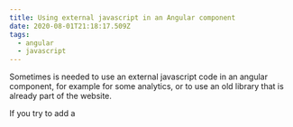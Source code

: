 ```yaml
---
title: Using external javascript in an Angular component
date: 2020-08-01T21:18:17.509Z
tags:
  - angular
  - javascript
---
```

Sometimes is needed to use an external javascript code in an angular component, for example for some analytics, or to use an old library that is already part of the website.

If you try to add a *<script>* element inside an Angular component, it will not be inserted, since Angular ignores such elements. Adding it to the *index.html* file is not enough to be able to use it inside a component. 

In order to make use of such objects, they need to be "declared" using the `declare` keyword, so TypeScript understands there are some variables without a typing file.

Let's make an example, suppose you have jQuery added in the head of your index.html:

```
<head>
  <script src="https://code.jquery.com/jquery-3.5.1.slim.min.js" integrity="sha256-4+XzXVhsDmqanXGHaHvgh1gMQKX40OUvDEBTu8JcmNs=" crossorigin="anonymous"></script>
</head>
```

Now, imagine you have a component called example.component.ts, in order to use jQuery, you need to declare the $ variable:

```
import { Component, OnInit } from '@angular/core';

declare var $: any;

@Component({
  selector: 'example',
  templateUrl: './example.component.html',
  styleUrls: ['./example.component.less']
})
export class ExampleComponent implements OnInit {

  constructor() { }

  ngOnInit() {
    const jqueryData = $('#my-example').data();
    console.log(jqueryData);
  }
}
```

